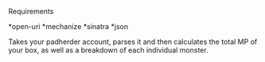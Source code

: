 Requirements

*open-uri
*mechanize
*sinatra
*json

Takes your padherder account, parses it and then calculates the total MP of your box, as well as a breakdown of each individual monster. 
